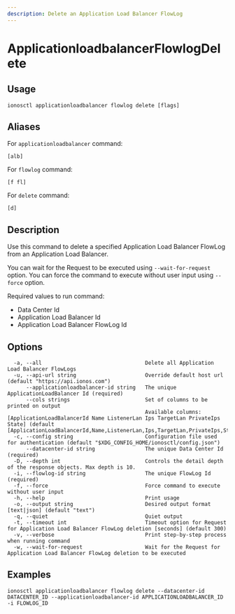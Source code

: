 ```yaml
---
description: Delete an Application Load Balancer FlowLog
---
```


# ApplicationloadbalancerFlowlogDelete

## Usage

```text
ionosctl applicationloadbalancer flowlog delete [flags]
```

## Aliases

For `applicationloadbalancer` command:

```text
[alb]
```

For `flowlog` command:

```text
[f fl]
```

For `delete` command:

```text
[d]
```

## Description

Use this command to delete a specified Application Load Balancer FlowLog from an Application Load Balancer.

You can wait for the Request to be executed using `--wait-for-request` option. You can force the command to execute without user input using `--force` option.

Required values to run command:

* Data Center Id
* Application Load Balancer Id
* Application Load Balancer FlowLog Id

## Options

```text
  -a, --all                                 Delete all Application Load Balancer FlowLogs
  -u, --api-url string                      Override default host url (default "https://api.ionos.com")
      --applicationloadbalancer-id string   The unique ApplicationLoadBalancer Id (required)
      --cols strings                        Set of columns to be printed on output 
                                            Available columns: [ApplicationLoadBalancerId Name ListenerLan Ips TargetLan PrivateIps State] (default [ApplicationLoadBalancerId,Name,ListenerLan,Ips,TargetLan,PrivateIps,State])
  -c, --config string                       Configuration file used for authentication (default "$XDG_CONFIG_HOME/ionosctl/config.json")
      --datacenter-id string                The unique Data Center Id (required)
  -D, --depth int                           Controls the detail depth of the response objects. Max depth is 10.
  -i, --flowlog-id string                   The unique FlowLog Id (required)
  -f, --force                               Force command to execute without user input
  -h, --help                                Print usage
  -o, --output string                       Desired output format [text|json] (default "text")
  -q, --quiet                               Quiet output
  -t, --timeout int                         Timeout option for Request for Application Load Balancer FlowLog deletion [seconds] (default 300)
  -v, --verbose                             Print step-by-step process when running command
  -w, --wait-for-request                    Wait for the Request for Application Load Balancer FlowLog deletion to be executed
```

## Examples

```text
ionosctl applicationloadbalancer flowlog delete --datacenter-id DATACENTER_ID --applicationloadbalancer-id APPLICATIONLOADBALANCER_ID -i FLOWLOG_ID
```

